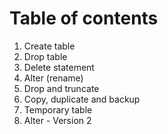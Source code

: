 # Table of contents
1. Create table
2. Drop table
3. Delete statement
4. Alter (rename)
5. Drop and truncate
6. Copy, duplicate and backup
7. Temporary table
8. Alter - Version 2
